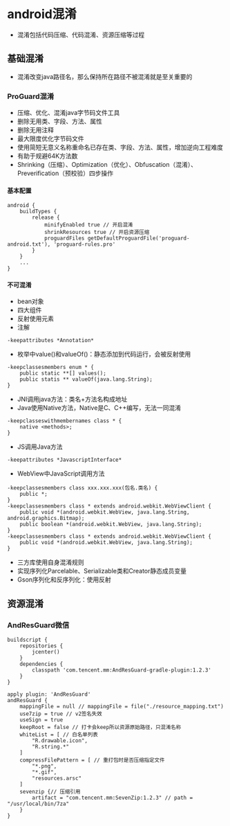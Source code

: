 # android混淆
* 混淆包括代码压缩、代码混淆、资源压缩等过程

## 基础混淆
* 混淆改变java路径名，那么保持所在路径不被混淆就是至关重要的

### ProGuard混淆
* 压缩、优化、混淆java字节码文件工具
* 删除无用类、字段、方法、属性
* 删除无用注释
* 最大限度优化字节码文件
* 使用简短无意义名称重命名已存在类、字段、方法、属性，增加逆向工程难度
* 有助于规避64K方法数
* Shrinking（压缩）、Optimization（优化）、Obfuscation（混淆）、Preverification（预校验）四步操作

#### 基本配置
```
android {
    buildTypes {
        release {
            minifyEnabled true // 开启混淆
            shrinkResources true // 开启资源压缩
            proguardFiles getDefaultProguardFile('proguard-android.txt'), 'proguard-rules.pro'
        }
    }
    ...
}
```
#### 不可混淆
* bean对象
* 四大组件
* 反射使用元素
* 注解
```
-keepattributes *Annotation*
```
* 枚举中value()和valueOf()：静态添加到代码运行，会被反射使用
```
-keepclassesmembers enum * {
    public static **[] values();
    public statis ** valueOf(java.lang.String);
}
```
* JNI调用java方法：类名+方法名构成地址
* Java使用Native方法，Native是C、C++编写，无法一同混淆
```
-keepclasseswithmembernames class * {
    native <methods>;
}
```
* JS调用Java方法
```
-keepattributes *JavascriptInterface*
```
* WebView中JavaScript调用方法
```
-keepclassesmembers class xxx.xxx.xxx(包名.类名) {
    public *;
}
-keepclassesmembers class * extends android.webkit.WebViewClient {
    public void *(android.webkit.WebView, java.lang.String, android.graphics.Bitmap);
    public boolean *(android.webkit.WebView, java.lang.String);
}
-keepclassesmembers class * extends android.webkit.WebViewClient {
    public void *(android.webkit.WebView, java.lang.String);
}
```
* 三方库使用自身混淆规则
* 实现序列化Parcelable、Serializable类和Creator静态成员变量
* Gson序列化和反序列化：使用反射

## 资源混淆
### AndResGuard微信
```
buildscript {
    repositories {
        jcenter()
    }
    dependencies {
        classpath 'com.tencent.mm:AndResGuard-gradle-plugin:1.2.3'
    }
}
```

```
apply plugin: 'AndResGuard'
andResGuard {
    mappingFile = null // mappingFile = file("./resource_mapping.txt")
    use7zip = true // v2签名失效
    useSign = true
    keepRoot = false // 打卡会keep所以资源原始路径，只混淆名称
    whiteList = [ // 白名单列表
        "R.drawable.icon",
        "R.string.*"
    ]
    compressFilePattern = [ // 重打包时是否压缩指定文件
        "*.png",
        "*.gif",
        "resources.arsc"
    ]
    sevenzip {// 压缩引用
        artifact = "com.tencent.mm:SevenZip:1.2.3" // path = "/usr/local/bin/7za"
    }
}
```
